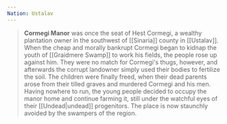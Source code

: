 ```yaml
---
Nation: Ustalav
---
```

> **Cormegi Manor** was once the seat of Hest Cormegi, a wealthy plantation owner in the southwest of [[Sinaria]] county in [[Ustalav]]. When the cheap and morally bankrupt Cormegi began to kidnap the youth of [[Graidmere Swamp]] to work his fields, the people rose up against him. They were no match for Cormegi's thugs, however, and afterwards the corrupt landowner simply used their bodies to fertilize the soil. The children were finally freed, when their dead parents arose from their tilled graves and murdered Cormegi and his men. Having nowhere to run, the young people decided to occupy the manor home and continue farming it, still under the watchful eyes of their [[Undead|undead]] progenitors. The place is now staunchly avoided by the swampers of the region.
